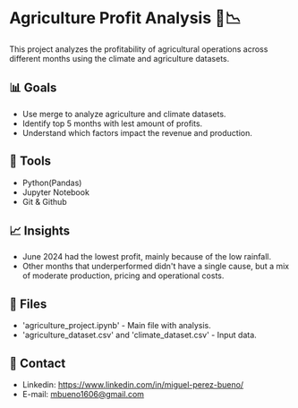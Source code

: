 # Agriculture Profit Analysis 🌾📉

This project analyzes the profitability of agricultural operations across different months using the climate and agriculture datasets.

## 📊  Goals 

- Use merge to analyze agriculture and climate datasets.
- Identify top 5 months with lest amount of profits.
- Understand which factors impact the revenue and production.

## 🧪  Tools 
- Python(Pandas)
- Jupyter Notebook
- Git & Github

## 📈 Insights

- June 2024 had the lowest profit, mainly because of the low rainfall.
- Other months that underperformed didn't have a single cause, but a mix of moderate production, pricing and operational costs.


## 📁 Files
- 'agriculture_project.ipynb' - Main file with analysis.
- 'agriculture_dataset.csv' and 'climate_dataset.csv' - Input data.

## 🤝 Contact

- Linkedin: https://www.linkedin.com/in/miguel-perez-bueno/
- E-mail: mbueno1606@gmail.com